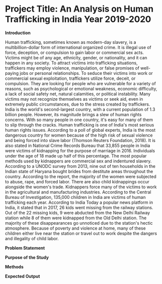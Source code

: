 # Project Title: An Analysis on Human Trafficking in India Year 2019-2020

**Introduction**

Human trafficking, sometimes known as modern-day slavery, is a multibillion-dollar form of international organized crime. It is illegal use of force, deception, or compulsion to gain labor or commercial sex acts. Victims might be of any age, ethnicity, gender, or nationality, and it can happen in any society. To attract victims into trafficking situations, traffickers may employ violence, manipulation, or false promises of well-paying jobs or personal relationships. To seduce their victims into work or commercial sexual exploitation, traffickers utilize force, deceit, or compulsion. They are looking for people who are vulnerable for a variety of reasons, such as psychological or emotional weakness, economic difficulty, a lack of social safety net, natural calamities, or political instability. Many victims may not recognize themselves as victims or seek aid, even in extremely public circumstances, due to the stress created by traffickers.
	India is the world's second-largest country, with a current population of 1.3 billion people. However, its magnitude brings a slew of human rights concerns. With so many people in one country, it's easy for many of them to slip through the cracks. Human trafficking is one of India's most serious human rights issues. According to a poll of global experts, India is the most dangerous country for women because of the high risk of sexual violence and being forced into slave labor (Thomson Reuters Foundation, 2018). It is also stated in National Crime Records Bureau that 33,855 people in India were victims of kidnapping for the purpose of marriage in 2016. Individuals under the age of 18 made up half of this percentage. The most popular methods used by kidnappers are commercial sex and indentured slavery. According to a UNODC survey from 2013, nine out of ten households in the Indian state of Haryana bought brides from destitute areas throughout the country. According to the report, the majority of the women were subjected to abuse, rape, and forced labor.	
  There are also child kidnappings occur alongside the women's trade. Kidnappers force many of the victims to work in the agricultural and manufacturing industries. According to the Central Bureau of Investigation, 135,000 children in India are victims of human trafficking each year. According to India Today a popular news platform in India, it stated that in 2017, 26 kids went missing from the railway stations. Out of the 22 missing kids, 9 were abducted from the New Delhi Railway station while 8 of them were kidnapped from the Old Delhi station. The majority of these disappearances go unnoticed due to the station's hectic atmosphere. Because of poverty and violence at home, many of these children either live near the station or travel out to work despite the dangers and illegality of child labor. 

  
**Problem Statement**




**Purpose of the Study**

 

**Methods**

 
  
**Expected Output**

